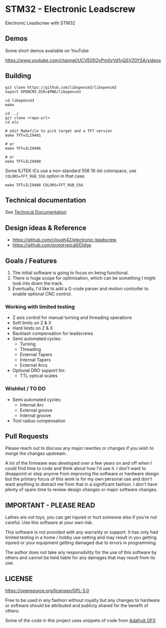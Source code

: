 # STM32 - Electronic Leadscrew

Electronic Leadscrew with STM32

## Demos

Some short demos available on YouTube

https://www.youtube.com/channel/UCVE05OvPm0yVd1yQSVZ0YSA/videos

## Building

```
git clone https://github.com/libopencm3/libopencm3
export OPENCM3_DIR=$PWD/libopencm3

cd libopencm3
make

cd ../
git clone <repo-url>
cd els

# edit Makefile to pick target and a TFT version
make TFT=ILI9481

# or
make TFT=ILI9486

# or
make TFT=ILI9488
```

Some ILITEK ICs use a non-standard 556 16-bit colorspace, use `COLORS=TFT_RGB_556` option in that case.

```
make TFT=ILI9488 COLORS=TFT_RGB_556
```

## Technical documentation

See [Technical Documentation](docs/els.md)

## Design ideas & Reference

- https://github.com/clough42/electronic-leadscrew
- https://github.com/prototypicall/Didge

## Goals / Features

1. The initial software is going to focus on being functional.
2. There is huge scope for optimisation, which can be something I might look into down the track.
3. Eventually, I'd like to add a G-code parser and motion controller to enable optional CNC control.

### Working with limited testing

* Z axis control for manual turning and threading operations
* Soft limits on Z & X
* Hard limits on Z & X
* Backlash compensation for leadscrews
* Semi automated cycles:
    - Turning
    - Threading
    - External Tapers
    - Internal Tapers
    - External Arcs
* Optional DRO support for:
    - TTL optical scales

### Wishlist / TO DO

* Semi automated cycles:
    - Internal Arc
    - External groove
    - Internal groove
* Tool radius compensation

## Pull Requests

Please reach out to discuss any major rewrites or changes if you wish to merge the changes upstream.

A lot of the firmware was developed over a few years on and off when I could find time to code and think about how I'd use it.
I don't want to disappoint or stop anyone from improving the software or hardware design but the primary focus of this work is
for my own personal use and don't want anything to distract me from that in a significant fashion. I don't have plenty of spare
time to review design changes or major software changes.

## IMPORTANT - PLEASE READ

Lathes are not toys, you can get injured or hurt someone else if you're not careful. Use this software at your
own risk.

This software is not provided with any warranty or support. It has only had limited testing in a home / hobby use setting
and may result in you getting injured or your equipment getting damaged due to errors in programming.

The author does not take any responsibility for the use of this software by others and cannot be held liable for any damages
that may result from its use.

## LICENSE

https://opensource.org/licenses/GPL-3.0

Free to be used in any fashion without royalty but any changes to hardware or software should be attributed and publicly shared
for the benefit of others.

Some of the code in this project uses snippets of code from [Adafruit GFX](https://github.com/adafruit/Adafruit-GFX-Library/)
